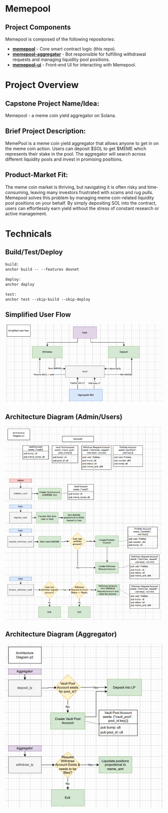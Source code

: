 # Memepool

## Project Components

Memepool is composed of the following repositories:

- **[memepool](https://github.com/suite/memepool)** - Core smart contract logic (this repo).
- **[memepool-aggregator](https://github.com/suite/memepool-aggregator)** - Bot responsible for fulfilling withdrawal requests and managing liquidity pool positions.
- **[memepool-ui](https://github.com/suite/memepool-ui)** - Front-end UI for interacting with Memepool.

# Project Overview

## Capstone Project Name/Idea:

Memepool - a meme coin yield aggregator on Solana.

## Brief Project Description:

MemePool is a meme coin yield aggregator that allows anyone to get in on the meme coin action. Users can deposit $SOL to get $MEME which represents their stake in the pool. The aggregator will search across different liquidity pools and invest in promising positions.

## Product-Market Fit:
The meme coin market is thriving, but navigating it is often risky and time-consuming, leaving many investors frustrated with scams and rug pulls. Memepool solves this problem by managing meme coin-related liquidity pool positions on your behalf. By simply depositing SOL into the contract, users can effortlessly earn yield without the stress of constant research or active management. 


# Technicals

## Build/Test/Deploy
```build devnet:
build:
anchor build -- --features devnet 

deploy:
anchor deploy

test:
anchor test --skip-build --skip-deploy
```

## Simplified User Flow
![User Flow](simplified_user_flow_meme.png)

## Architecture Diagram (Admin/Users)
![Arch1](arch_diagram_meme_p1.png)

## Architecture Diagram (Aggregator)
![Arch2](arch_diagram_meme_p2.png)

